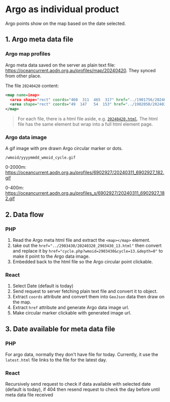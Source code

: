 # Argo as individual product

Argo points show on the map based on the date selected.

## 1. Argo meta data file

### Argo map profiles

Argo meta data saved on the server as plain text file: <https://oceancurrent.aodn.org.au/profiles/map/20240420>. They synced from other place.

The file `20240420` content:

```xml
<map name=imap>
  <area shape="rect" coords="460  311  465  317" href="../1901756/20240320_1901756_153.html" target="_blank" alt="1901756">
  <area shape="rect" coords="49  147   54  153" href="../1902050/20240320_1902050_136.html" target="_blank" alt="1902050">
</map>
```

> For each file, there is a html file aside, e.g. [`20240420.html`](https://oceancurrent.aodn.org.au/profiles/map/20240420.html). The html file has the same element but wrap into a full html element page.

### Argo data image

A gif image with pre drawn Argo circular marker or dots.

`/wmoid/yyyymmdd_wmoid_cycle.gif`

0-2000m: <https://oceancurrent.aodn.org.au/profiles/6902927/20240311_6902927_182.gif>

0-400m: <https://oceancurrent.aodn.org.au/profiles_s/6902927/20240311_6902927_182.gif>

## 2. Data flow

### PHP

1. Read the Argo meta html file and extract the `<map></map>` element.
2. take out the `href="../2903430/20240320_2903430_13.html"` then convert and replace it by `href="cycle.php?wmoid=2903430&cycle=13.&depth=0"` to make it point to the Argo data image.
3. Embedded back to the html file so the Argo circular point clickable.

### React

1. Select Date (default is today)
2. Send request to server fetching plain text file and convert it to object.
3. Extract `coords` attribute and convert them into `GeoJson` data then draw on the map.
4. Extract `href` attribute and generate Argo data image url.
5. Make circular marker clickable with generated image url.

## 3. Date available for meta data file

### PHP

For argo data, normally they don't have file for today. Currently, it use the `latest.html` file links to the file for the latest day.

### React

Recursively send request to check if data available with selected date (default is today), if 404 then resend request to check the day before until meta data file received
